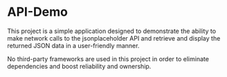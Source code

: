 # API-Demo

This project is a simple application designed to demonstrate the ability to make network calls to the jsonplaceholder API and retrieve and display the returned JSON data in a user-friendly manner.

No third-party frameworks are used in this project in order to eliminate dependencies and boost reliability and ownership.
